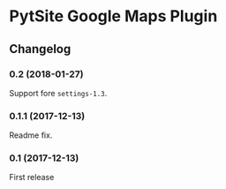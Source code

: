 # PytSite Google Maps Plugin


## Changelog


### 0.2 (2018-01-27)

Support fore `settings-1.3`.


### 0.1.1 (2017-12-13)

Readme fix.


### 0.1 (2017-12-13)

First release
